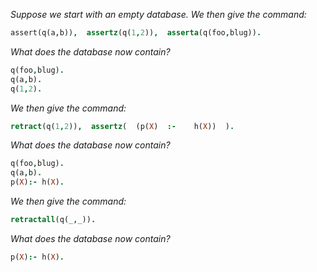 _Suppose we start with an empty database. We then give the command:_
```prolog
assert(q(a,b)),  assertz(q(1,2)),  asserta(q(foo,blug)).
```
_What does the database now contain?_
```prolog
q(foo,blug).
q(a,b).
q(1,2).
```

_We then give the command:_
```prolog
retract(q(1,2)),  assertz(  (p(X)  :-    h(X))  ).
```
_What does the database now contain?_
```prolog
q(foo,blug).
q(a,b).
p(X):- h(X).
```

_We then give the command:_
```prolog
retractall(q(_,_)).
```
_What does the database now contain?_
```prolog
p(X):- h(X).
```
